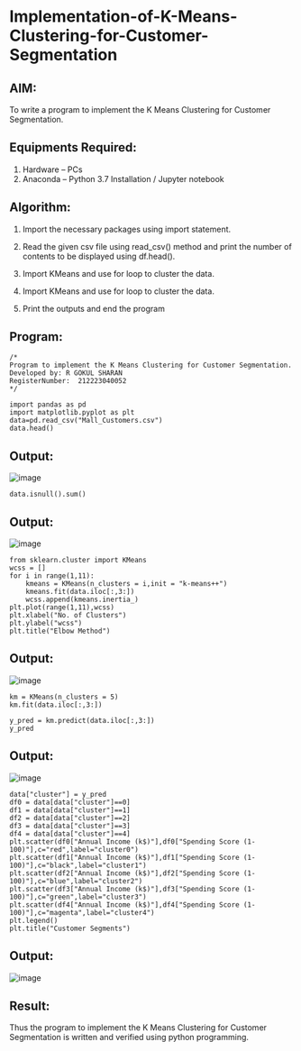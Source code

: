# Implementation-of-K-Means-Clustering-for-Customer-Segmentation

## AIM:
To write a program to implement the K Means Clustering for Customer Segmentation.

## Equipments Required:
1. Hardware – PCs
2. Anaconda – Python 3.7 Installation / Jupyter notebook

## Algorithm:
1. Import the necessary packages using import statement.

2. Read the given csv file using read_csv() method and print the number of contents to be displayed using df.head().
3. Import KMeans and use for loop to cluster the data.
4. Import KMeans and use for loop to cluster the data.
5. Print the outputs and end the program

## Program:
```
/*
Program to implement the K Means Clustering for Customer Segmentation.
Developed by: R GOKUL SHARAN
RegisterNumber:  212223040052
*/
```
```
import pandas as pd
import matplotlib.pyplot as plt
data=pd.read_csv("Mall_Customers.csv")
data.head()
```
## Output:
![image](https://github.com/Gokztechz/Implementation-of-K-Means-Clustering-for-Customer-Segmentation/assets/117667038/197daab0-2bf3-4690-81c2-f2ddefe9fe29)
```
data.isnull().sum()
```
## Output:
![image](https://github.com/Gokztechz/Implementation-of-K-Means-Clustering-for-Customer-Segmentation/assets/117667038/86c92352-0ab5-420c-b689-ed6971855dbb)
```
from sklearn.cluster import KMeans
wcss = []
for i in range(1,11):
    kmeans = KMeans(n_clusters = i,init = "k-means++")
    kmeans.fit(data.iloc[:,3:])
    wcss.append(kmeans.inertia_)
plt.plot(range(1,11),wcss)
plt.xlabel("No. of Clusters")
plt.ylabel("wcss")
plt.title("Elbow Method")
```
## Output:
![image](https://github.com/Gokztechz/Implementation-of-K-Means-Clustering-for-Customer-Segmentation/assets/117667038/0ae273e1-0f69-4d57-bffd-29ba5f5b3387)
```
km = KMeans(n_clusters = 5)
km.fit(data.iloc[:,3:])

y_pred = km.predict(data.iloc[:,3:])
y_pred
```
## Output:
![image](https://github.com/Gokztechz/Implementation-of-K-Means-Clustering-for-Customer-Segmentation/assets/117667038/be4ce632-e131-4a20-939e-f154ae14a0be)
```
data["cluster"] = y_pred
df0 = data[data["cluster"]==0]
df1 = data[data["cluster"]==1]
df2 = data[data["cluster"]==2]
df3 = data[data["cluster"]==3]
df4 = data[data["cluster"]==4]
plt.scatter(df0["Annual Income (k$)"],df0["Spending Score (1-100)"],c="red",label="cluster0")
plt.scatter(df1["Annual Income (k$)"],df1["Spending Score (1-100)"],c="black",label="cluster1")
plt.scatter(df2["Annual Income (k$)"],df2["Spending Score (1-100)"],c="blue",label="cluster2")
plt.scatter(df3["Annual Income (k$)"],df3["Spending Score (1-100)"],c="green",label="cluster3")
plt.scatter(df4["Annual Income (k$)"],df4["Spending Score (1-100)"],c="magenta",label="cluster4")
plt.legend()
plt.title("Customer Segments")
```
## Output:
![image](https://github.com/Gokztechz/Implementation-of-K-Means-Clustering-for-Customer-Segmentation/assets/117667038/cc1fd0d2-d2ec-4857-8e9c-50871c4a219a)

## Result:
Thus the program to implement the K Means Clustering for Customer Segmentation is written and verified using python programming.
